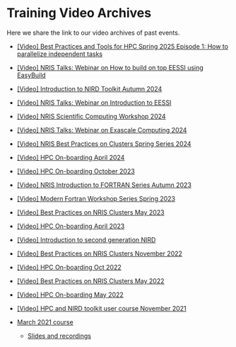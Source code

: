 # Training Video Archives

 Here we share the link to our video archives of past events.

- [[Video] Best Practices and Tools for HPC Spring 2025 Episode 1: How to parallelize independent tasks](https://www.youtube.com/watch?v=GRWysq3y7jM)
- [[Video] NRIS Talks: Webinar on How to build on top EESSI using EasyBuild](https://www.youtube.com/watch?v=qSkqqIXi8Nk)
- [[Video] Introduction to NIRD Toolkit Autumn 2024](https://www.youtube.com/playlist?list=PLoR6m-sar9AhZacgyTi6fhwENmWFdNyal)
- [[Video] NRIS Talks: Webinar on Introduction to EESSI](https://www.youtube.com/watch?v=T13J7qTpw0o)
- [[Video] NRIS Scientific Computing Workshop 2024](https://www.youtube.com/playlist?list=PLoR6m-sar9AhFq6Brn95HCYdZpn0YLWxF)
- [[Video] NRIS Talks: Webinar on Exascale Computing 2024](https://www.youtube.com/watch?v=FEm4Ln26iyM)
- [[Video] NRIS Best Practices on Clusters Spring Series 2024](https://www.youtube.com/watch?v=qcHSxm5i9Oo)
- [[Video] HPC On-boarding April 2024](https://www.youtube.com/watch?v=YkX6dqpwrog&list=PLoR6m-sar9AiurRIVXw9UWgdmC-9EC6YJ)
- [[Video] HPC On-boarding October 2023](https://www.youtube.com/watch?v=Ly6RzetHlpk&list=PLoR6m-sar9AigUUk90njz-8FaEWYneNii)

- [[Video] NRIS Introduction to FORTRAN Series Autumn 2023](https://www.youtube.com/watch?v=Rg6A63dxxGE&list=PLoR6m-sar9AiM6bHuv5m68uLyhNi4SAF6)

- [[Video] Modern Fortran Workshop Series Spring 2023](https://www.youtube.com/watch?v=243Y9187zWE&list=PLoR6m-sar9Aj8AKzLWATMqq7gNmWD9Awf)

- [[Video] Best Practices on NRIS Clusters May 2023](https://www.youtube.com/watch?v=tlXCEkHnMhY&list=PLoR6m-sar9Agq9hqnaEga68fJcrsqWhsa)

- [[Video] HPC On-boarding April 2023](https://www.youtube.com/watch?v=ekZxXTRpAvk&list=PLoR6m-sar9AizSl5eukP2iQowGBb7uERP)

- [[Video] Introduction to second generation NIRD](https://www.youtube.com/watch?v=iBwhDsZtAzs&t=10374s)

- [[Video] Best Practices on NRIS Clusters November 2022](https://www.youtube.com/playlist?list=PLoR6m-sar9AgoSnXdbUkO9FBiCUTft1GK)

- [[Video] HPC On-boarding Oct 2022](https://www.youtube.com/playlist?list=PLoR6m-sar9Aieei4JqclHr_3zRNDPwzxM)

- [[Video] Best Practices on NRIS Clusters May 2022](https://www.youtube.com/watch?v=UqrC8noY620&list=PLoR6m-sar9AjQ4xEkGUVEOvyC4jOpVjHZ)

- [[Video] HPC On-boarding May 2022](https://www.youtube.com/watch?v=TgJ1BJME6x8&list=PLoR6m-sar9Ag6YFE_Xw6xKUr3vcPUzYi-)

- [[Video] HPC and NIRD toolkit user course November 2021](https://www.youtube.com/playlist?list=PLoR6m-sar9Ai3TMU96xAGDx-UImMzLXae)

- [March 2021 course](https://wiki.uib.no/hpcdoc/index.php/HPC_and_NIRD_toolkit_user_course_March_2021)
  - [Slides and recordings](https://drive.google.com/drive/u/1/folders/1Umw7Ag6dFC3ZRffS3FHZJpHFhjId5mXT)


